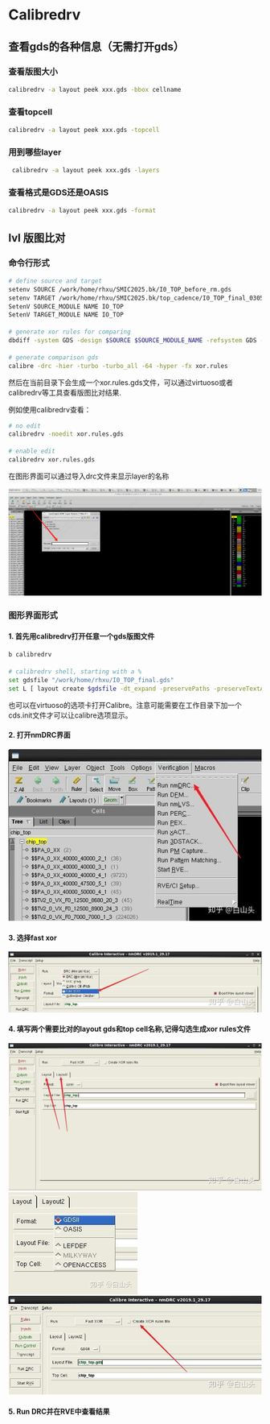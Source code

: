 # Calibredrv

## 查看gds的各种信息（无需打开gds）

### 查看版图大小

```bash
calibredrv -a layout peek xxx.gds -bbox cellname
```

### 查看topcell

```bash
calibredrv -a layout peek xxx.gds -topcell
```

### 用到哪些layer

```bash
 calibredrv -a layout peek xxx.gds -layers
```

### 查看格式是GDS还是OASIS

```bash
calibredrv -a layout peek xxx.gds -format
```

## lvl 版图比对

### 命令行形式

```bash
# define source and target
setenv SOURCE /work/home/rhxu/SMIC2025.bk/I0_TOP_before_rm.gds
setenv TARGET /work/home/rhxu/SMIC2025.bk/top_cadence/I0_TOP_final_0305.gds
SetenV SOURCE_MODULE NAME IO_TOP
SetenV TARGET_MODULE NAME IO_TOP

# generate xor rules for comparing
dbdiff -system GDS -design $SOURCE $SOURCE_MODULE_NAME -refsystem GDS -refdesiGn $TARGET $TARGET_MODULE_NAME -write_xor_rules xor.rules -turbo

# generate comparison gds
calibre -drc -hier -turbo -turbo_all -64 -hyper -fx xor.rules
```

然后在当前目录下会生成一个xor.rules.gds文件，可以通过virtuoso或者calibredrv等工具查看版图比对结果.

例如使用calibredrv查看：

```bash
# no edit
calibredrv -noedit xor.rules.gds

# enable edit
calibredrv xor.rules.gds
```

在图形界面可以通过导入drc文件来显示layer的名称

![drc](9fec4a11c667145ee0566f3f4c0d914.png)

### 图形界面形式

#### 1. 首先用calibredrv打开任意一个gds版图文件

```bash
b calibredrv

# calibredrv shell, starting with a %
set gdsfile "/work/home/rhxu/I0_TOP_final.gds"
set L [ layout create $gdsfile -dt_expand -preservePaths -preserveTextAttributes -preserveProperties]
```

也可以在virtuoso的选项卡打开Calibre。注意可能需要在工作目录下加一个cds.init文件才可以让calibre选项显示。

#### 2. 打开nmDRC界面

![drc](image-10.png)

#### 3. 选择fast xor

![xor](image-11.png)

#### 4. 填写两个需要比对的layout gds和top cell名称,记得勾选生成xor rules文件

![gds](image-12.png)
![top](image-13.png)
![xorrules](image-14.png)

#### 5. Run DRC并在RVE中查看结果

